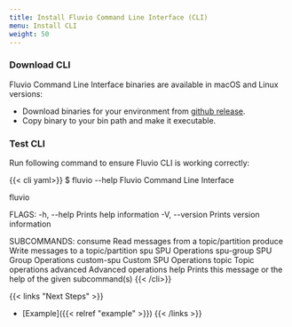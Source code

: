 ```yaml
---
title: Install Fluvio Command Line Interface (CLI)
menu: Install CLI
weight: 50
---
```


### Download CLI

Fluvio Command Line Interface binaries are available in macOS and Linux versions:

* Download binaries for your environment from [github release](https://github.com/infinyon/fluvio/releases).  
* Copy binary to your bin path and make it executable.

### Test CLI

Run following command to ensure Fluvio CLI is working correctly:

{{< cli yaml>}}
$ fluvio --help
Fluvio Command Line Interface

fluvio <SUBCOMMAND>

FLAGS:
    -h, --help       Prints help information
    -V, --version    Prints version information

SUBCOMMANDS:
    consume       Read messages from a topic/partition
    produce       Write messages to a topic/partition
    spu           SPU Operations
    spu-group     SPU Group Operations
    custom-spu    Custom SPU Operations
    topic         Topic operations
    advanced      Advanced operations
    help          Prints this message or the help of the given subcommand(s)
{{< /cli>}}

{{< links "Next Steps" >}}
* [Example]({{< relref "example" >}})
{{< /links >}}